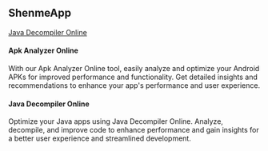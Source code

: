 ## ShenmeApp

[Java Decompiler Online](https://www.shenmeapp.com/decompiler)

#### Apk Analyzer Online

With our Apk Analyzer Online tool, easily analyze and optimize your Android APKs for improved performance and functionality. Get detailed insights and recommendations to enhance your app's performance and user experience.

#### Java Decompiler Online

Optimize your Java apps using Java Decompiler Online. Analyze, decompile, and improve code to enhance performance and gain insights for a better user experience and streamlined development.
